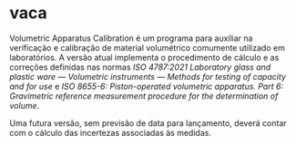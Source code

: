 # vaca
 Volumetric Apparatus Calibration é um programa para auxiliar na verificação e calibração de material volumétrico comumente utilizado em laboratórios. A versão atual implementa o procedimento de cálculo e as correções definidas nas normas *ISO 4787:2021 Laboratory glass and plastic ware — Volumetric instruments — Methods for testing of capacity and for use* e *ISO 8655-6: Piston-operated volumetric apparatus. Part 6: Gravimetric reference measurement procedure for the determination of volume*.

Uma futura versão, sem previsão de data para lançamento, deverá contar com o cálculo das incertezas associadas às medidas. 

